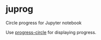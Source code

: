 # juprog
Circle progress for Jupyter notebook

Use [progress-circle](https://github.com/iammary/progress-circle) for displaying progress. 
